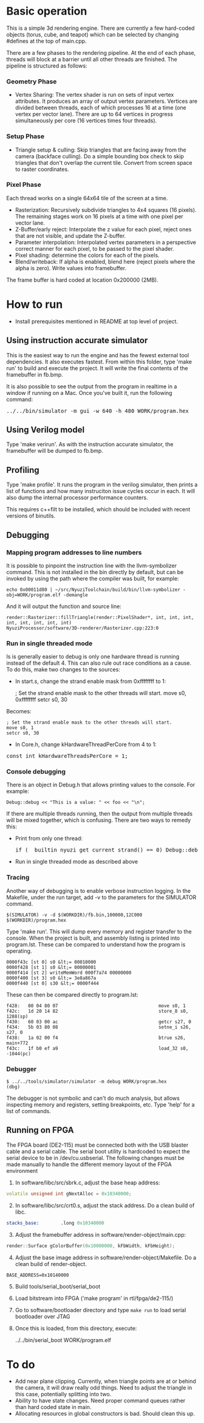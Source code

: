 # Basic operation

This is a simple 3d rendering engine.  There are currently a few hard-coded 
objects (torus, cube, and teapot) which can be selected by changing #defines 
at the top of main.cpp.

There are a few phases to the rendering pipeline. At the end of each phase, threads will 
block at a barrier until all other threads are finished.  The pipeline is structured
as follows:

### Geometry Phase

- Vertex Sharing: The vertex shader is run on sets of input vertex attributes.  It produces 
an array of output vertex parameters.  Vertices are divided between threads, each of 
which processes 16 at a time (one vertex per vector lane). There are up to 64 
vertices in progress simultaneously per core (16 vertices times four threads).  

### Setup Phase
- Triangle setup & culling: Skip triangles that are facing away from the camera (backface culling).  Do a simple bounding box check to skip triangles that don't overlap the current tile.  Convert from screen space to raster coordinates. 

### Pixel Phase
Each thread works on a single 64x64 tile of the screen at a time. 

- Rasterization: Recursively subdivide triangles to 4x4 squares (16 pixels). The remaining stages work on 16 pixels at a time with one pixel per vector lane.
- Z-Buffer/early reject: Interpolate the z value for each pixel, reject ones that are not visible, and update the Z-buffer.
- Parameter interpolation: Interpolated vertex parameters in a perspective correct manner for each pixel, to be passed to the pixel shader.
- Pixel shading: determine the colors for each of the pixels.
- Blend/writeback: If alpha is enabled, blend here (reject pixels where the alpha is zero). Write values into framebuffer.

The frame buffer is hard coded at location 0x200000 (2MB).

# How to run

- Install prerequisites mentioned in README at top level of project.

## Using instruction accurate simulator

This is the easiest way to run the engine and has the fewest external tool 
dependencies. It also executes fastest. From within this folder, type 
'make run' to build and execute the project.  It will write the final 
contents of the framebuffer in fb.bmp.

It is also possible to see the output from the program in realtime in a 
window if running on a Mac.  Once you've built it, run the following 
command:
<pre>
../../bin/simulator -m gui -w 640 -h 480 WORK/program.hex
</pre>

## Using Verilog model

Type 'make verirun'.  As with the instruction accurate simulator, the 
framebuffer will be dumped to fb.bmp.

## Profiling

Type 'make profile'.  It runs the program in the verilog simulator, then 
prints a list of functions and how many instruciton issue cycles occur in 
each. It will also dump the internal processor performance counters.

This requires c++filt to be installed, which should be included with recent 
versions of binutils.

## Debugging
### Mapping program addresses to line numbers

It is possible to pinpoint the instruction line with the llvm-symbolizer command.  This is not installed in the bin directly by default, but can be invoked by using the path where the compiler was built, for example:

    echo 0x00011d80 | ~/src/NyuziToolchain/build/bin/llvm-symbolizer -obj=WORK/program.elf -demangle

And it will output the function and source line:

    render::Rasterizer::fillTriangle(render::PixelShader*, int, int, int, int, int, int, int, int)
    NyuziProcessor/software/3D-renderer/Rasterizer.cpp:223:0

### Run in single threaded mode

Is is generally easier to debug is only one hardware thread is running 
instead of the default 4. This can also rule out race conditions as a 
cause. To do this, make two changes to the sources:
- In start.s, change the strand enable mask from 0xffffffff to 1:

    ; Set the strand enable mask to the other threads will start.
    move s0, 0xffffffff
    setcr s0, 30

Becomes:

    ; Set the strand enable mask to the other threads will start.
    move s0, 1
    setcr s0, 30
    
- In Core.h, change kHardwareThreadPerCore from 4 to 1:
<pre>
const int kHardwareThreadsPerCore = 1;
</pre>

### Console debugging

There is an object in Debug.h that allows printing values to the console. 
For example:

    Debug::debug << "This is a value: " << foo << "\n";
	
If there are multiple threads running, then the output from multiple threads 
will be mixed together, which is confusing. There are two ways to remedy this:

- Print from only one thread:
	<pre>if (__builtin_nyuzi_get_current_strand() == 0) Debug::debug &lt;&lt; "this is output\n";</pre>
- Run in single threaded mode as described above

### Tracing

Another way of debugging is to enable verbose instruction logging.  In the Makefile, 
under the run target, add -v to the parameters for the SIMULATOR command. 

    $(SIMULATOR) -v -d $(WORKDIR)/fb.bin,100000,12C000 $(WORKDIR)/program.hex

Type 'make run'. 
This will dump every memory and register transfer to the console.  When the project 
is built, and assembly listing is printed into program.lst.  These can be compared 
to understand how the program is operating.

    0000f43c [st 0] s0 &lt;= 00010000
    0000f428 [st 1] s0 &lt;= 00000001
    0000f414 [st 2] writeMemWord 000f7a74 00000000
    0000f400 [st 3] s0 &lt;= 3e8a867a
    0000f440 [st 0] s30 &lt;= 0000f444

These can then be compared directly to program.lst:

    f428:	00 04 80 07                                  	move s0, 1
    f42c:	1d 20 14 82                                  	store_8 s0, 1288(sp)
    f430:	60 03 00 ac                                  	getcr s27, 0
    f434:	5b 03 80 08                                  	setne_i s26, s27, 0
    f438:	1a 02 00 f4                                  	btrue s26, main+772
    f43c:	1f b0 ef a9                                  	load_32 s0, -1044(pc)

### Debugger

    $ ../../tools/simulator/simulator -m debug WORK/program.hex 
    (dbg) 

The debugger is not symbolic and can't do much analysis, but allows inspecting 
memory and registers, setting breakpoints, etc. Type 'help' for a list of commands.

## Running on FPGA
The FPGA board (DE2-115) must be connected both with the USB blaster cable and 
a serial cable. The serial boot utility is hardcoded to expect the serial device 
to be in /dev/cu.usbserial. The following changes must be made manually to handle
the different memory layout of the FPGA environment

1. In software/libc/src/sbrk.c, adjust the base heap address:

```c++
volatile unsigned int gNextAlloc = 0x10340000;	
```

2. In software/libc/src/crt0.s, adjust the stack address.  Do a clean build of libc.

```asm
stacks_base:		.long 0x10340000
```

3. Adjust the framebuffer address in software/render-object/main.cpp:

```c++
render::Surface gColorBuffer(0x10000000, kFbWidth, kFbHeight);
```

4. Adjust the base image address in software/render-object/Makefile.  Do a clean build of render-object.

```make
BASE_ADDRESS=0x10140000
```

5. Build tools/serial_boot/serial_boot
6. Load bitstream into FPGA ('make program' in rtl/fpga/de2-115/)
7. Go to software/bootloader directory and type `make run` to load serial bootloader over JTAG
8. Once this is loaded, from this directory, execute:

    ../../bin/serial_boot WORK/program.elf

# To do
- Add near plane clipping.  Currently, when triangle points are at or behind the camera,
it will draw really odd things.  Need to adjust the triangle in this case, potentially 
splitting into two.
- Ability to have state changes.  Need proper command queues rather than hard coded
state in main.
- Allocating resources in global constructors is bad.  Should clean this up.

